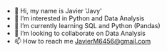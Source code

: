 - 👋 Hi, my name is Javier 'Javy'
- 👀 I’m interested in Python and Data Analysis
- 🌱 I’m currently learning SQL and Python (Pandas)
- 💞️ I’m looking to collaborate on Data Analysis
- 📫 How to reach me JavierM6456@gmail.com


